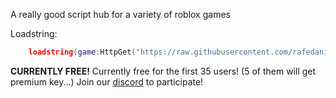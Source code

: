 A really good script hub for a variety of roblox games

Loadstring:
```lua
    loadstring(game:HttpGet("https://raw.githubusercontent.com/rafedaniels/rafehub/public/rhub3.lua"))()
```

**CURRENTLY FREE!**
Currently free for the first 35 users! (5 of them will get premium key...)
Join our [discord](https://discord.gg/myQV3232Sk) to participate! 